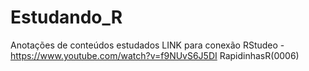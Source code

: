 # Estudando_R
Anotações de conteúdos estudados 
LINK para conexão RStudeo - https://www.youtube.com/watch?v=f9NUvS6J5DI RapidinhasR(0006) 
